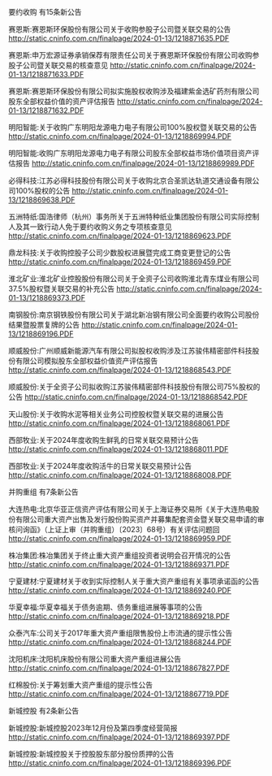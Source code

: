 要约收购 有15条新公告 

赛恩斯:赛恩斯环保股份有限公司关于收购参股子公司暨关联交易的公告 http://static.cninfo.com.cn/finalpage/2024-01-13/1218871635.PDF 

赛恩斯:申万宏源证券承销保荐有限责任公司关于赛恩斯环保股份有限公司收购参股子公司暨关联交易的核查意见 http://static.cninfo.com.cn/finalpage/2024-01-13/1218871633.PDF 

赛恩斯:赛恩斯环保股份有限公司拟实施股权收购涉及福建紫金选矿药剂有限公司股东全部权益价值的资产评估报告 http://static.cninfo.com.cn/finalpage/2024-01-13/1218871632.PDF 

明阳智能:关于收购广东明阳龙源电力电子有限公司100%股权暨关联交易的公告 http://static.cninfo.com.cn/finalpage/2024-01-13/1218869994.PDF 

明阳智能:收购广东明阳龙源电力电子有限公司股东全部权益市场价值项目资产评估报告 http://static.cninfo.com.cn/finalpage/2024-01-13/1218869989.PDF 

必得科技:江苏必得科技股份有限公司关于收购北京合圣凯达轨道交通设备有限公司100%股权的公告 http://static.cninfo.com.cn/finalpage/2024-01-13/1218869638.PDF 

五洲特纸:国浩律师（杭州）事务所关于五洲特种纸业集团股份有限公司实际控制人及其一致行动人免于要约收购义务之专项核查意见 http://static.cninfo.com.cn/finalpage/2024-01-13/1218869623.PDF 

鼎龙科技:关于收购控股子公司少数股权进展暨完成工商变更登记的公告 http://static.cninfo.com.cn/finalpage/2024-01-13/1218869459.PDF 

淮北矿业:淮北矿业控股股份有限公司关于全资子公司收购淮北青东煤业有限公司37.5%股权暨关联交易的补充公告 http://static.cninfo.com.cn/finalpage/2024-01-13/1218869373.PDF 

南钢股份:南京钢铁股份有限公司关于湖北新冶钢有限公司全面要约收购公司股份结果暨股票复牌的公告 http://static.cninfo.com.cn/finalpage/2024-01-13/1218869196.PDF 

顺威股份:广州顺威新能源汽车有限公司拟股权收购涉及江苏骏伟精密部件科技股份有限公司模拟股东全部权益价值资产评估报告 http://static.cninfo.com.cn/finalpage/2024-01-13/1218868543.PDF 

顺威股份:关于全资子公司拟收购江苏骏伟精密部件科技股份有限公司75%股权的公告 http://static.cninfo.com.cn/finalpage/2024-01-13/1218868542.PDF 

天山股份:关于收购水泥等相关业务公司控股权暨关联交易的进展公告 http://static.cninfo.com.cn/finalpage/2024-01-13/1218868061.PDF 

西部牧业:关于2024年度收购生鲜乳的日常关联交易预计公告 http://static.cninfo.com.cn/finalpage/2024-01-13/1218868011.PDF 

西部牧业:关于2024年度收购活牛的日常关联交易预计公告 http://static.cninfo.com.cn/finalpage/2024-01-13/1218868008.PDF 

并购重组 有7条新公告 

大连热电:北京华亚正信资产评估有限公司关于上海证券交易所《关于大连热电股份有限公司重大资产出售及发行股份购买资产并募集配套资金暨关联交易申请的审核问询函》（上证上审（并购重组）〔2023〕68号）有关评估问题回 http://static.cninfo.com.cn/finalpage/2024-01-13/1218869959.PDF 

株冶集团:株冶集团关于终止重大资产重组投资者说明会召开情况的公告 http://static.cninfo.com.cn/finalpage/2024-01-13/1218869371.PDF 

宁夏建材:宁夏建材关于收到实际控制人关于重大资产重组有关事项承诺函的公告 http://static.cninfo.com.cn/finalpage/2024-01-13/1218869240.PDF 

华夏幸福:华夏幸福关于债务逾期、债务重组进展等事项的公告 http://static.cninfo.com.cn/finalpage/2024-01-13/1218869218.PDF 

众泰汽车:公司关于2017年重大资产重组限售股份上市流通的提示性公告 http://static.cninfo.com.cn/finalpage/2024-01-13/1218868244.PDF 

沈阳机床:沈阳机床股份有限公司重大资产重组进展公告 http://static.cninfo.com.cn/finalpage/2024-01-13/1218867827.PDF 

红棉股份:关于筹划重大资产重组的提示性公告 http://static.cninfo.com.cn/finalpage/2024-01-13/1218867719.PDF 

新城控股 有2条新公告 

新城控股:新城控股2023年12月份及第四季度经营简报 http://static.cninfo.com.cn/finalpage/2024-01-13/1218869397.PDF 

新城控股:新城控股关于控股股东部分股份质押的公告 http://static.cninfo.com.cn/finalpage/2024-01-13/1218869396.PDF 

